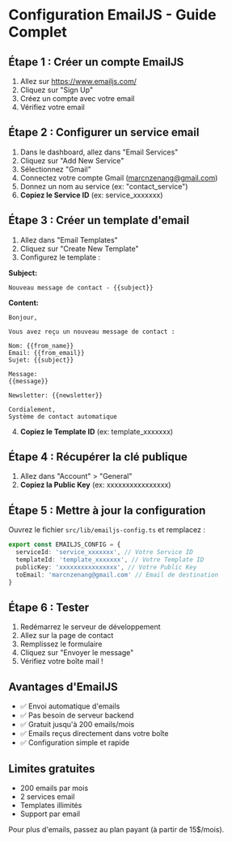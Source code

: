 # Configuration EmailJS - Guide Complet

## Étape 1 : Créer un compte EmailJS

1. Allez sur https://www.emailjs.com/
2. Cliquez sur "Sign Up" 
3. Créez un compte avec votre email
4. Vérifiez votre email

## Étape 2 : Configurer un service email

1. Dans le dashboard, allez dans "Email Services"
2. Cliquez sur "Add New Service"
3. Sélectionnez "Gmail"
4. Connectez votre compte Gmail (marcnzenang@gmail.com)
5. Donnez un nom au service (ex: "contact_service")
6. **Copiez le Service ID** (ex: service_xxxxxxx)

## Étape 3 : Créer un template d'email

1. Allez dans "Email Templates"
2. Cliquez sur "Create New Template"
3. Configurez le template :

**Subject:**
```
Nouveau message de contact - {{subject}}
```

**Content:**
```
Bonjour,

Vous avez reçu un nouveau message de contact :

Nom: {{from_name}}
Email: {{from_email}}
Sujet: {{subject}}

Message:
{{message}}

Newsletter: {{newsletter}}

Cordialement,
Système de contact automatique
```

4. **Copiez le Template ID** (ex: template_xxxxxxx)

## Étape 4 : Récupérer la clé publique

1. Allez dans "Account" > "General"
2. **Copiez la Public Key** (ex: xxxxxxxxxxxxxxxx)

## Étape 5 : Mettre à jour la configuration

Ouvrez le fichier `src/lib/emailjs-config.ts` et remplacez :

```typescript
export const EMAILJS_CONFIG = {
  serviceId: 'service_xxxxxxx', // Votre Service ID
  templateId: 'template_xxxxxxx', // Votre Template ID  
  publicKey: 'xxxxxxxxxxxxxxxx', // Votre Public Key
  toEmail: 'marcnzenang@gmail.com' // Email de destination
}
```

## Étape 6 : Tester

1. Redémarrez le serveur de développement
2. Allez sur la page de contact
3. Remplissez le formulaire
4. Cliquez sur "Envoyer le message"
5. Vérifiez votre boîte mail !

## Avantages d'EmailJS

- ✅ Envoi automatique d'emails
- ✅ Pas besoin de serveur backend
- ✅ Gratuit jusqu'à 200 emails/mois
- ✅ Emails reçus directement dans votre boîte
- ✅ Configuration simple et rapide

## Limites gratuites

- 200 emails par mois
- 2 services email
- Templates illimités
- Support par email

Pour plus d'emails, passez au plan payant (à partir de 15$/mois).

